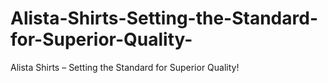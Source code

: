 # Alista-Shirts-Setting-the-Standard-for-Superior-Quality-
Alista Shirts – Setting the Standard for Superior Quality!
